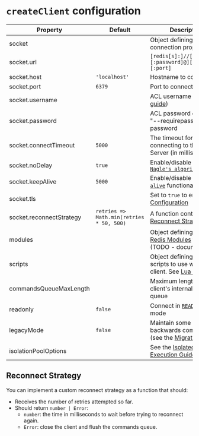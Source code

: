 # `createClient` configuration

| Property                 | Default                                  | Description                                                                                                                  |
|--------------------------|------------------------------------------|------------------------------------------------------------------------------------------------------------------------------|
| socket                   |                                          | Object defining socket connection properties                                                                                 |
| socket.url               |                                          | `[redis[s]:]//[[username][:password]@][host][:port]`                                                                         |
| socket.host              | `'localhost'`                            | Hostname to connect to                                                                                                       |
| socket.port              | `6379`                                   | Port to connect to                                                                                                           |
| socket.username          |                                          | ACL username ([see ACL guide](https://redis.io/topics/acl))                                                                  |
| socket.password          |                                          | ACL password or the old "--requirepass" password                                                                             |
| socket.connectTimeout    | `5000`                                   | The timeout for connecting to the Redis Server (in milliseconds)                                                             |
| socket.noDelay           | `true`                                   | Enable/disable the use of [`Nagle's algorithm`](https://nodejs.org/api/net.html#net_socket_setnodelay_nodelay)               |
| socket.keepAlive         | `5000`                                   | Enable/disable the [`keep-alive`](https://nodejs.org/api/net.html#net_socket_setkeepalive_enable_initialdelay) functionality |
| socket.tls               |                                          | Set to `true` to enable [TLS Configuration](https://nodejs.org/api/tls.html#tls_tls_connect_options_callback)                |
| socket.reconnectStrategy | `retries => Math.min(retries * 50, 500)` | A function containing the [Reconnect Strategy](#reconnect-strategy) logic                                                    |
| modules                  |                                          | Object defining which [Redis Modules](https://redis.io/modules) to include (TODO - document)                                 |
| scripts                  |                                          | Object defining Lua scripts to use with this client.  See [Lua Scripts](../README.md#lua-scripts)                            |
| commandsQueueMaxLength   |                                          | Maximum length of the client's internal command queue                                                                        |
| readonly                 | `false`                                  | Connect in [`READONLY`](https://redis.io/commands/readonly) mode                                                             |
| legacyMode               | `false`                                  | Maintain some backwards compatibility (see the [Migration Guide](v3-to-v4.md))                                               |
| isolationPoolOptions     |                                          | See the [Isolated Execution Guide](./isolated-execution.md)                                                                  |

## Reconnect Strategy

You can implement a custom reconnect strategy as a function that should:

- Receives the number of retries attempted so far.
- Should return `number | Error`:
    - `number`: the time in milliseconds to wait before trying to reconnect again.
    - `Error`: close the client and flush the commands queue.
